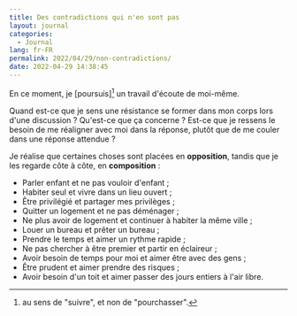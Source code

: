 ```yaml
---
title: Des contradictions qui n'en sont pas
layout: journal
categories:
  - Journal
lang: fr-FR
permalink: 2022/04/29/non-contradictions/
date: 2022-04-29 14:38:45
---
```


En ce moment, je [poursuis][^1] un travail d'écoute de moi-même.

Quand est-ce que je sens une résistance se former dans mon corps lors d'une discussion ? Qu'est-ce que ça concerne ? Est-ce que je ressens le besoin de me réaligner avec moi dans la réponse, plutôt que de me couler dans une réponse attendue ?

Je réalise que certaines choses sont placées en **opposition**, tandis que je les regarde côte à côte, en **composition** :

- Parler enfant et ne pas vouloir d'enfant ;
- Habiter seul et vivre dans un lieu ouvert ;
- Être privilégié et partager mes privilèges ;
- Quitter un logement et ne pas déménager ;
- Ne plus avoir de logement et continuer à habiter la même ville ;
- Louer un bureau et prêter un bureau ;
- Prendre le temps et aimer un rythme rapide ;
- Ne pas chercher à être premier et partir en éclaireur ;
- Avoir besoin de temps pour moi et aimer être avec des gens ;
- Être prudent et aimer prendre des risques ;
- Avoir besoin d'un toit et aimer passer des jours entiers à l'air libre.

[^1]: au sens de "suivre", et non de "pourchasser".